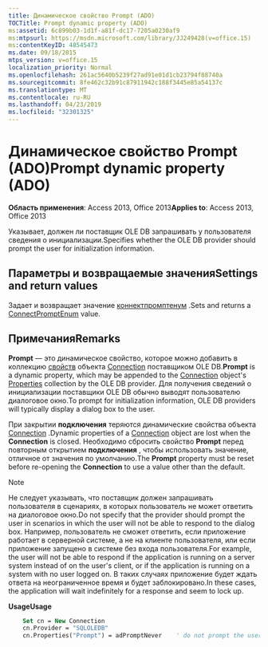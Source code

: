 ```yaml
---
title: Динамическое свойство Prompt (ADO)
TOCTitle: Prompt dynamic property (ADO)
ms:assetid: 6c899b03-1d1f-a81f-dc17-7205a0230af9
ms:mtpsurl: https://msdn.microsoft.com/library/JJ249428(v=office.15)
ms:contentKeyID: 48545473
ms.date: 09/18/2015
mtps_version: v=office.15
localization_priority: Normal
ms.openlocfilehash: 261ac5640b5239f27ad91e01d1cb23794f88740a
ms.sourcegitcommit: 8fe462c32b91c87911942c188f3445e85a54137c
ms.translationtype: MT
ms.contentlocale: ru-RU
ms.lasthandoff: 04/23/2019
ms.locfileid: "32301325"
---
```

# <a name="prompt-dynamic-property-ado"></a><span data-ttu-id="13908-102">Динамическое свойство Prompt (ADO)</span><span class="sxs-lookup"><span data-stu-id="13908-102">Prompt dynamic property (ADO)</span></span>

<span data-ttu-id="13908-103">**Область применения**: Access 2013, Office 2013</span><span class="sxs-lookup"><span data-stu-id="13908-103">**Applies to**: Access 2013, Office 2013</span></span>

<span data-ttu-id="13908-104">Указывает, должен ли поставщик OLE DB запрашивать у пользователя сведения о инициализации.</span><span class="sxs-lookup"><span data-stu-id="13908-104">Specifies whether the OLE DB provider should prompt the user for initialization information.</span></span>

## <a name="settings-and-return-values"></a><span data-ttu-id="13908-105">Параметры и возвращаемые значения</span><span class="sxs-lookup"><span data-stu-id="13908-105">Settings and return values</span></span>

<span data-ttu-id="13908-106">Задает и возвращает значение [коннектпромптенум](connectpromptenum.md) .</span><span class="sxs-lookup"><span data-stu-id="13908-106">Sets and returns a [ConnectPromptEnum](connectpromptenum.md) value.</span></span>

## <a name="remarks"></a><span data-ttu-id="13908-107">Примечания</span><span class="sxs-lookup"><span data-stu-id="13908-107">Remarks</span></span>

<span data-ttu-id="13908-108">**Prompt** — это динамическое свойство, которое можно добавить в коллекцию [свойств](properties-collection-ado.md) объекта [Connection](connection-object-ado.md) поставщиком OLE DB.</span><span class="sxs-lookup"><span data-stu-id="13908-108">**Prompt** is a dynamic property, which may be appended to the [Connection](connection-object-ado.md) object's [Properties](properties-collection-ado.md) collection by the OLE DB provider.</span></span> <span data-ttu-id="13908-109">Для получения сведений о инициализации поставщики OLE DB обычно выводят пользователю диалоговое окно.</span><span class="sxs-lookup"><span data-stu-id="13908-109">To prompt for initialization information, OLE DB providers will typically display a dialog box to the user.</span></span>

<span data-ttu-id="13908-110">При закрытии **подключения** теряются динамические свойства объекта [Connection](connection-object-ado.md) .</span><span class="sxs-lookup"><span data-stu-id="13908-110">Dynamic properties of a [Connection](connection-object-ado.md) object are lost when the **Connection** is closed.</span></span> <span data-ttu-id="13908-111">Необходимо сбросить свойство **Prompt** перед повторным открытием **подключения** , чтобы использовать значение, отличное от значения по умолчанию.</span><span class="sxs-lookup"><span data-stu-id="13908-111">The **Prompt** property must be reset before re-opening the **Connection** to use a value other than the default.</span></span>

> [!NOTE]
> <span data-ttu-id="13908-112">Не следует указывать, что поставщик должен запрашивать пользователя в сценариях, в которых пользователь не может ответить на диалоговое окно.</span><span class="sxs-lookup"><span data-stu-id="13908-112">Do not specify that the provider should prompt the user in scenarios in which the user will not be able to respond to the dialog box.</span></span> <span data-ttu-id="13908-113">Например, пользователь не сможет ответить, если приложение работает в серверной системе, а не на клиенте пользователя, или если приложение запущено в системе без входа пользователя.</span><span class="sxs-lookup"><span data-stu-id="13908-113">For example, the user will not be able to respond if the application is running on a server system instead of on the user's client, or if the application is running on a system with no user logged on.</span></span> <span data-ttu-id="13908-114">В таких случаях приложение будет ждать ответа на неограниченное время и будет заблокировано.</span><span class="sxs-lookup"><span data-stu-id="13908-114">In these cases, the application will wait indefinitely for a response and seem to lock up.</span></span>

<span data-ttu-id="13908-115">**Usage**</span><span class="sxs-lookup"><span data-stu-id="13908-115">**Usage**</span></span>

```vb
    Set cn = New Connection
    cn.Provider = "SQLOLEDB"
    cn.Properties("Prompt") = adPromptNever    ' do not prompt the user
```
